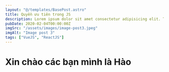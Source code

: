 ```yaml
---
layout: "@/templates/BasePost.astro"
title: Quyền ưu tiên trong JS
description: Lorem ipsum dolor sit amet consectetur adipisicing elit. Tenetur vero esse non molestias eos excepturi.
pubDate: 2020-02-04T00:00:00Z
imgSrc: "/assets/images/image-post3.jpeg"
imgAlt: "Image post 3"
tags: ["VueJS", "ReactJS"]
---
```


# Xin chào các bạn mình là Hào
